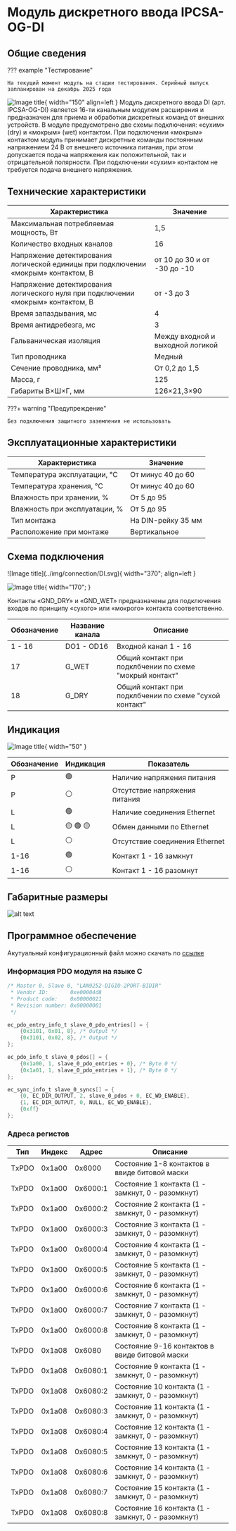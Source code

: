 # Модуль дискретного ввода IPCSA-OG-DI 


## Общие сведения

??? example "Тестирование"

    На текущий момент модуль на стадии тестирования. Серийный выпуск запланирован на декабрь 2025 года 

<div class="grid cards" markdown>

![Image title](../img/modules/DI.png){ width="150" align=left  }
Модуль дискретного ввода DI (арт. IPCSA-OG-DI) является 16-ти канальным модулем расширения и предназначен для приема и обработки дискретных команд от внешних устройств.
В модуле предусмотрено две схемы подключения: «сухим» (dry) и «мокрым» (wet) контактом.
При подключении «мокрым» контактом модуль принимает дискретные команды постоянным напряжением 24 В от внешнего источника питания, при этом допускается подача напряжения как положительной, так и отрицательной полярности.
При подключении «сухим» контактом не требуется подача внешнего напряжения.
</div>

## Технические характеристики 
| Характеристика                                      | Значение                                       |
|----------------------------------------------------|-----------------------------------------------|
| Максимальная потребляемая мощность, Вт            | 1,5                                           |
| Количество входных каналов                        | 16                                            |
| Напряжение детектирования логической единицы при подключении «мокрым» контактом, В | от 10 до 30 и от -30 до -10                   |
| Напряжение детектирования логического нуля при подключении «мокрым» контактом, В   | от -3 до 3                                    |
| Время запаздывания, мс                            | 4                                             |
| Время антидребезга, мс                            | 3                                             |
| Гальваническая изоляция                           | Между входной и выходной логикой              |
| Тип проводника                                    | Медный                                        |
| Сечение проводника, мм²                           | От 0,2 до 1,5                                 |
| Масса, г                                          | 125                                           |
| Габариты В×Ш×Г, мм                                | 126×21,3×90                                   |

???+ warning "Предупреждение"

    Без подключения защитного заземления не использовать
## Эксплуатационные характеристики
| Характеристика	| Значение |
| - | - |
| Температура эксплуатации, °С |	От минус 40 до 60 |
| Температура хранения, °С |	От минус 40 до 60 |
| Влажность при хранении, %	| От 5 до 95 |
| Влажность при эксплуатации, % |	От 5 до 95 |
| Тип монтажа |	На DIN-рейку 35 мм |
| Расположение при монтаже | Вертикальное |

## Схема подключения

<div class="grid cards" markdown>
![Image title](../img/connection/DI.svg){ width="370"; align=left  }

![Image title](../img/connection/connector_18pin.png){ width="170";  }
</div>

Контакты «GND_DRY» и «GND_WET» предназначены для подключения входов по принципу «сухого» или «мокрого» контакта соответственно.

| Обозначение | Название канала | Описание                       |
|-------------|-----------------|--------------------------------|
| 1 - 16      | DO1 - OD16      | Входной канал 1 - 16          |
| 17          | G_WET             | Общий контакт при подклбчении по схеме "мокрый контакт"|
| 18          | G_DRY            | Общий контакт при подклбчении по схеме "сухой контакт" |

## Индикация
![Image title](../img/identification/18_leds.png){ width="50" }


| Обозначение | Индикация | Показатель |
|------------------|----------------------|---------------------------------------|
| P | :green_circle:| Наличие напряжения питания |
| P | :white_circle:| Отсутствие напряжения питания |
| L | :green_circle:| Наличие соединения Ethernet |
| L | :yellow_circle: :green_circle: :yellow_circle: | Обмен данными по Ethernet |
| L | :white_circle:| Отсутствие соединения Ethernet|
| 1-16 | :green_circle:| Контакт 1 - 16 замкнут  |
| 1-16 | :white_circle:| Контакт 1 - 16 разомнут|

## Габаритные размеры
![alt text](../img/dimensions.png)

## Программное обеспечение
Акутуальный конфигурационный файл можно скачать по 
<a href="../../downloads/ipcsa_modules_config.xml" download>ссылке</a>


### Информация PDO модуля на языке C

``` c title="Ethercat cstruct"
/* Master 0, Slave 0, "LAN9252-DIGIO-2PORT-BIDIR"
 * Vendor ID:       0xe00004d8
 * Product code:    0x00000021
 * Revision number: 0x00000001
 */

ec_pdo_entry_info_t slave_0_pdo_entries[] = {
    {0x3101, 0x01, 8}, /* Output */
    {0x3101, 0x02, 8}, /* Output */
};

ec_pdo_info_t slave_0_pdos[] = {
    {0x1a00, 1, slave_0_pdo_entries + 0}, /* Byte 0 */
    {0x1a01, 1, slave_0_pdo_entries + 1}, /* Byte 0 */
};

ec_sync_info_t slave_0_syncs[] = {
    {0, EC_DIR_OUTPUT, 2, slave_0_pdos + 0, EC_WD_ENABLE},
    {1, EC_DIR_OUTPUT, 0, NULL, EC_WD_ENABLE},
    {0xff}
};
``` 
### Адреса регистов
|Тип|Индекс|Адрес|Описание|
|-|-|-|-|
|ТxPDO |0x1a00|0x6000|Состояние 1-8 контактов в ввиде битовой маски|
| TxPDO |0x1a00|0x6000:1| Состояние 1 контакта (1 - замкнут, 0 - разомкнут)|
| TxPDO |0x1a00|0x6000:2| Состояние 2 контакта (1 - замкнут, 0 - разомкнут)|
| TxPDO |0x1a00|0x6000:3| Состояние 3 контакта (1 - замкнут, 0 - разомкнут)|
| TxPDO |0x1a00|0x6000:4| Состояние 4 контакта (1 - замкнут, 0 - разомкнут)|
| TxPDO |0x1a00|0x6000:5| Состояние 5 контакта (1 - замкнут, 0 - разомкнут)|
| TxPDO |0x1a00|0x6000:6| Состояние 6 контакта (1 - замкнут, 0 - разомкнут)|
| TxPDO |0x1a00|0x6000:7| Состояние 7 контакта (1 - замкнут, 0 - разомкнут)|
| TxPDO |0x1a00|0x6000:8| Состояние 8 контакта (1 - замкнут, 0 - разомкнут)|
| TxPDO |0x1a08|0x6080| Состояние 9-16 контактов в ввиде битовой маски|
| TxPDO |0x1a08|0x6080:1| Состояние 9 контакта (1 - замкнут, 0 - разомкнут)|
| TxPDO |0x1a08|0x6080:2| Состояние 10 контакта (1 - замкнут, 0 - разомкнут)|
| TxPDO |0x1a08|0x6080:3| Состояние 11 контакта (1 - замкнут, 0 - разомкнут)|
| TxPDO |0x1a08|0x6080:4| Состояние 12 контакта (1 - замкнут, 0 - разомкнут)|
| TxPDO |0x1a08|0x6080:5| Состояние 13 контакта (1 - замкнут, 0 - разомкнут)|
| TxPDO |0x1a08|0x6080:6| Состояние 14 контакта (1 - замкнут, 0 - разомкнут)|
| TxPDO |0x1a08|0x6080:7| Состояние 15 контакта (1 - замкнут, 0 - разомкнут)|
| TxPDO |0x1a08|0x6080:8| Состояние 16 контакта (1 - замкнут, 0 - разомкнут)|



